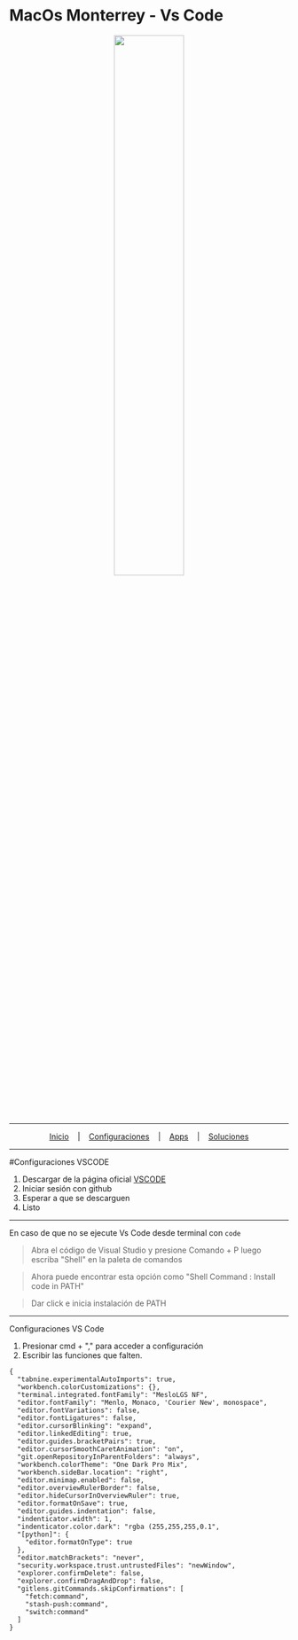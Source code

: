 # MacOs Monterrey - Vs Code

<p align="center">
<img width="50%" height="50%" src="https://images-wixmp-ed30a86b8c4ca887773594c2.wixmp.com/f/245f4571-14d4-4069-90a7-259b2971229f/del3rk1-177dea3e-01d6-4c32-bcfd-8927b7bc8364.png/v1/fill/w_894,h_894/macos_monterey_logo_by_protheme_del3rk1-pre.png?token=eyJ0eXAiOiJKV1QiLCJhbGciOiJIUzI1NiJ9.eyJzdWIiOiJ1cm46YXBwOjdlMGQxODg5ODIyNjQzNzNhNWYwZDQxNWVhMGQyNmUwIiwiaXNzIjoidXJuOmFwcDo3ZTBkMTg4OTgyMjY0MzczYTVmMGQ0MTVlYTBkMjZlMCIsIm9iaiI6W1t7ImhlaWdodCI6Ijw9MTQxNCIsInBhdGgiOiJcL2ZcLzI0NWY0NTcxLTE0ZDQtNDA2OS05MGE3LTI1OWIyOTcxMjI5ZlwvZGVsM3JrMS0xNzdkZWEzZS0wMWQ2LTRjMzItYmNmZC04OTI3YjdiYzgzNjQucG5nIiwid2lkdGgiOiI8PTE0MTUifV1dLCJhdWQiOlsidXJuOnNlcnZpY2U6aW1hZ2Uub3BlcmF0aW9ucyJdfQ.zIDzzMJ61pgO0SZB6ZHXAiqpfYh9um24O5LScO5a3pE"/>
</a>
</p>

---

<p align="center">
  <a href="https://github.com/yorbimv/macos">Inicio</a>
  &nbsp;&nbsp;&nbsp;|&nbsp;&nbsp;&nbsp;
  <a href="https://github.com/yorbimv/macos/tree/main/Configuraciones">Configuraciones</a>
  &nbsp;&nbsp;&nbsp;|&nbsp;&nbsp;&nbsp;
  <a href="https://github.com/yorbimv/macos/tree/main/Apps">Apps</a>
  &nbsp;&nbsp;&nbsp;|&nbsp;&nbsp;&nbsp;
  <a href="https://github.com/yorbimv/macos/tree/main/Soluciones">Soluciones</a>
</p>

---

#Configuraciones VSCODE

1. Descargar de la página oficial [VSCODE](https://code.visualstudio.com/download)
2. Iniciar sesión con github
3. Esperar a que se descarguen
4. Listo

---

En caso de que no se ejecute Vs Code desde terminal con `code`

> Abra el código de Visual Studio y presione Comando + P
> luego escriba "Shell" en la paleta de comandos

> Ahora puede encontrar esta opción como "Shell Command : Install code in PATH"

> Dar click e inicia instalación de PATH

---

Configuraciones VS Code

1. Presionar cmd + "," para acceder a configuración
2. Escribir las funciones que falten.

````
{
  "tabnine.experimentalAutoImports": true,
  "workbench.colorCustomizations": {},
  "terminal.integrated.fontFamily": "MesloLGS NF",
  "editor.fontFamily": "Menlo, Monaco, 'Courier New', monospace",
  "editor.fontVariations": false,
  "editor.fontLigatures": false,
  "editor.cursorBlinking": "expand",
  "editor.linkedEditing": true,
  "editor.guides.bracketPairs": true,
  "editor.cursorSmoothCaretAnimation": "on",
  "git.openRepositoryInParentFolders": "always",
  "workbench.colorTheme": "One Dark Pro Mix",
  "workbench.sideBar.location": "right",
  "editor.minimap.enabled": false,
  "editor.overviewRulerBorder": false,
  "editor.hideCursorInOverviewRuler": true,
  "editor.formatOnSave": true,
  "editor.guides.indentation": false,
  "indenticator.width": 1,
  "indenticator.color.dark": "rgba (255,255,255,0.1",
  "[python]": {
    "editor.formatOnType": true
  },
  "editor.matchBrackets": "never",
  "security.workspace.trust.untrustedFiles": "newWindow",
  "explorer.confirmDelete": false,
  "explorer.confirmDragAndDrop": false,
  "gitlens.gitCommands.skipConfirmations": [
    "fetch:command",
    "stash-push:command",
    "switch:command"
  ]
}
````
